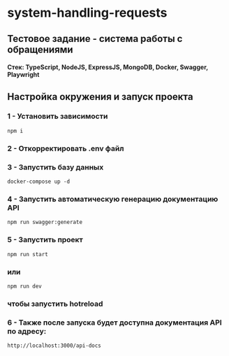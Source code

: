 # system-handling-requests
## Тестовое задание - система работы с обращениями
#### Стек: TypeScript, NodeJS, ExpressJS, MongoDB, Docker, Swagger, Playwright

## Настройка окружения и запуск проекта
### 1 - Установить зависимости
  `npm i`

### 2 - Откорректировать .env файл

### 3 - Запустить базу данных
  `docker-compose up -d`

### 4 - Запустить автоматическую генерацию документацию API
  `npm run swagger:generate`

### 5 - Запустить проект
  `npm run start`

### или
  `npm run dev`

### чтобы запустить hotreload

### 6 - Также после запуска будет доступна документация API по адресу:
  `http://localhost:3000/api-docs`
